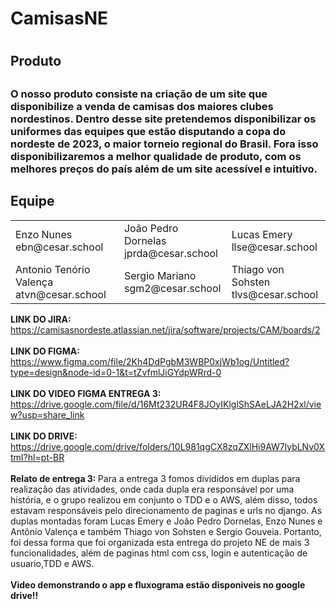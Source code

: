 <h1>CamisasNE<h1>
    <h2>Produto<h2>
    <h3> 
        O nosso produto consiste na criação de um site que disponibilize a venda de camisas dos maiores clubes nordestinos.
      Dentro desse site pretendemos disponibilizar os uniformes das equipes que estão disputando a copa do nordeste de 2023,
      o maior torneio regional do Brasil. Fora isso disponibilizaremos a melhor qualidade de produto, com os melhores preços do país além de um site acessível e intuitivo.
    </h3>
     <h2>Equipe</h2>
      <table>
        <tr>
          <td>
            Enzo Nunes
            <br>
            ebn@cesar.school
            <br>
            <img src="https://media.licdn.com/dms/image/D4D03AQGFtXqHu6QskA/profile-displayphoto-shrink_200_200/0/1678274169814?e=1689206400&v=beta&t=z5n0Qf49Fc7HWxAy1xouS5HU2ykErxwYs_KpjcBn4tY" alt="">
    </td>
          <td>
            João Pedro Dornelas
            <br>
            jprda@cesar.school
            <br>
        <img src="https://media.licdn.com/dms/image/C4E03AQFNx_SdHL32vA/profile-displayphoto-shrink_200_200/0/1660256684950?e=1689206400&v=beta&t=AtHx2Yxh_YRsIP14qIg8R9xu0GRVUuGV5O-IQHF15RA" alt="">
            </td>
          <td>
            Lucas Emery
            <br>
            llse@cesar.school
            <br>
            <img src="https://media.licdn.com/dms/image/D4D03AQFYyhGs4dWOCQ/profile-displayphoto-shrink_200_200/0/1668562476386?e=1689206400&v=beta&t=cx-5bDDK3nLGbvkUxILu_sm9UPTtmrx_EyeIs1fDinU" alt="">
            </td>
        </tr>
        <tr>
          <td>
           Antonio Tenório Valença
            <br>
            atvn@cesar.school
           <br>
            <img src="https://media.licdn.com/dms/image/D4D03AQFoKFeQ6xDt1A/profile-displayphoto-shrink_200_200/0/1683822586685?e=1689206400&v=beta&t=AxaDuzER-Ip4o6XYgxGZbXL_cAcDuTXsdxl-katZlsA" alt="">
            </td>
          <td>
            Sergio Mariano
            <br>
            sgm2@cesar.school
           <br>
           <img src="https://media.licdn.com/dms/image/D4D03AQF16DvQn-HVkw/profile-displayphoto-shrink_200_200/0/1678213397309?e=1689206400&v=beta&t=AN4YloUD6D6MI8-Q7DRJZQohfSCYdSW-xn-w4NOotFM" alt="">
            </td>
          <td>
            Thiago von Sohsten
            <br>
            tlvs@cesar.school
            <br>
            <img src="https://media.licdn.com/dms/image/D4D03AQFvkXZAgyzRXA/profile-displayphoto-shrink_200_200/0/1664574837648?e=1689206400&v=beta&t=JpWV5rG_JrLERRt9cFp4nE4jAn4qeL7KZTtR-Q0MxPw" alt="">
            </td>
        </tr>
       </table>
       <b>LINK DO JIRA: </b><a href="url">https://camisasnordeste.atlassian.net/jira/software/projects/CAM/boards/2</a>
    <br> <br>
        <b>LINK DO FIGMA: </b><a href="url">https://www.figma.com/file/2Kh4DdPgbM3WBP0xjWb1og/Untitled?type=design&node-id=0-1&t=tZvfmlJiGYdpWRrd-0</a>
    <br> <br>
        <b>LINK DO VIDEO FIGMA ENTREGA 3: </b><a href="url">https://drive.google.com/file/d/16Mt232UR4F8JOyIKlglShSAeLJA2H2xl/view?usp=share_link</a>
    <br> <br>
       <b>LINK DO DRIVE: </b><a href="url">https://drive.google.com/drive/folders/10L981qgCX8zqZXlHi9AW7lybLNv0XtmI?hl=pt-BR</a>
    <br>  <br>
       <b>Relato de entrega 3: </b>  Para a entrega 3 fomos divididos em duplas para realização das atividades, onde cada dupla era responsável por uma história, e o grupo realizou em conjunto o TDD e o AWS, além disso, todos estavam responsáveis pelo direcionamento de paginas e urls no django. As duplas montadas foram Lucas Emery e João Pedro Dornelas, Enzo Nunes e Antônio Valença e também Thiago von Sohsten e Sergio Gouveia. Portanto, foi dessa forma que foi organizada esta entrega do projeto NE de mais 3 funcionalidades, além de paginas html com css, login e autenticação de usuario,TDD e AWS.
       <br>  <br>
       <b>Video demonstrando o app e fluxograma estão disponiveis no google drive!! </b>
   
     
   
